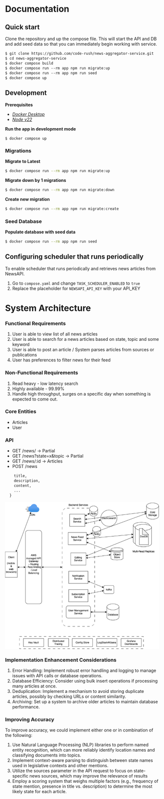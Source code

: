 # Documentation

## Quick start
Clone the repository and up the compose file. This will start the API and DB and add seed data so that you can immediately begin working with service.
```shell
$ git clone https://github.com/code-rush/news-aggregator-service.git
$ cd news-aggregator-service
$ docker compose build
$ docker compose run --rm app npm run migrate:up
$ docker compose run --rm app npm run seed
$ docker compose up
```

## Development
**Prerequisites**

- *[Docker Desktop](https://www.docker.com/products/docker-desktop)*
- *[Node v22](https://nodejs.org/en)*

**Run the app in development mode**
```shell
$ docker compose up
```

### Migrations
**Migrate to Latest**
```sh
$ docker compose run --rm app npm run migrate:up
```

**Migrate down by 1 migrations**
```sh
$ docker compose run --rm app npm run migrate:down
```

**Create new migration**
```sh
$ docker compose run --rm app npm run migrate:create
```

### Seed Database
**Populate database with seed data**
```sh
$ docker compose run --rm app npm run seed
```

## Configuring scheduler that runs periodically
To enable scheduler that runs periodically and retrieves news articles from NewsAPI.
1. Go to `compose.yaml` and change `TASK_SCHEDULER_ENABLED` to `true`
2. Replace the placeholder for `NEWSAPI_API_KEY` with your API_KEY


# System Architecture

### Functional Requirements
1. User is able to view list of all news articles
2. User is able to search for a news articles based on state, topic and some keyword
3. User is able to post an article / System parses articles from sources or publications
4. User has preferences to filter news for their feed

### Non-Functional Requirements
1. Read heavy - low latency search
2. Highly available - 99.99%
3. Handle high throughput, surges on a specific day when something is expected to come out.

### Core Entities
- Articles
- User

### API
- GET /news/ -> Partial<Articles>
- GET /news?state=x&topic -> Partial<Articles>
- GET /news/:id -> Articles
- POST /news
```{
    title,
    description,
    content,
    ...
  }
```

![image System Architecture Design](./architecture-design.png)

### Implementation Enhancement Considerations
1. Error Handling: Implement robust error handling and logging to manage issues with API calls or database operations.
2. Database Efficiency: Consider using bulk insert operations if processing many articles at once.
3. Deduplication: Implement a mechanism to avoid storing duplicate articles, possibly by checking URLs or content similarity.
4. Archiving: Set up a system to archive older articles to maintain database performance.

### Improving Accuracy
To improve accuracy, we could implement either one or in combination of the following:
1. Use Natural Language Processing (NLP) libraries to perform named entity recognition, which can more reliably identify location names and classifying documents into topics.
2. Implement context-aware parsing to distinguish between state names used in legislative contexts and other mentions.
3. Utilize the sources parameter in the API request to focus on state-specific news sources, which may improve the relevance of results
4. Employ a scoring system that weighs multiple factors (e.g., frequency of state mention, presence in title vs. description) to determine the most likely state for each article.
